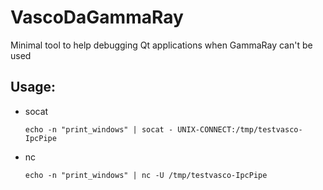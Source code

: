 # VascoDaGammaRay

Minimal tool to help debugging Qt applications when GammaRay can't be used


## Usage:

- socat

  `echo -n "print_windows" | socat - UNIX-CONNECT:/tmp/testvasco-IpcPipe`

- nc

  `echo -n "print_windows" | nc -U /tmp/testvasco-IpcPipe`
